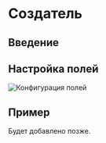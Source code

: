 # Создатель

<PluginInfo name="users"></PluginInfo>

## Введение

## Настройка полей

![Конфигурация полей](https://static-docs.nocobase.com/20240512174625.png)

## Пример

Будет добавлено позже.

